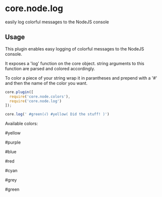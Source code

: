 # core.node.log
easily log colorful messages to the NodeJS console

## Usage

This plugin enables easy logging of colorful messages to the NodeJS console.

It exposes a 'log' function on the core object. string arguments to this function are parsed and colored accordingly.

To color a piece of your string wrap it in parantheses and prepend with a '#' and then the name of the color you want.

```js
core.plugin([
  require('core.node.colors'),
  require('core.node.log')
]);

core.log(' #green(√) #yellow( Did the stuff! )')
```

Available colors:

#yellow

#purple

#blue

#red

#cyan

#grey

#green



